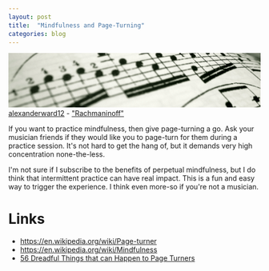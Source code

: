 ```yaml
---
layout: post
title:  "Mindfulness and Page-Turning"
categories: blog
---
```



<p class="attribution">
	<img src="/images/mindfull-page-turning/score.png" class="image fit" />
	<a href="https://www.flickr.com/photos/15302763@N04/">alexanderward12</a> -
	<a href="https://www.flickr.com/photos/15302763@N04/3039665674/in/photolist-5CB5GS-bgpZUD-jHoUb5-cXUdYQ-cbzQfS-8oQYjt-aG3nfr-8dWQLG-8WUPjH-21y2K-iiustm-iiugN5-5c55Sw-5U63mN-ei4JAn-64TAxC-2B8U9p-2WQRs6-77hm3S-duF9CE-iiuHqp-67jMVs-ayv147-6q6LZf-a4iCbj-ozYRVw-ch8d3Y-ays9wz-6EPJAV-akDm47-4Gosr5-8vHFJh-ojZGmf-76ar74-8ZuC9P-4Gospo-9Q98eq-6m2zEK-5QCN57-at37Az-r4v3ys-bjg1Bn-7wdXPG-6JBKAR-6bHZWt-nUSkH9-ayBabc-9aL4yR-mgYyBM-854SpD">"Rachmaninoff"</a>
</p>

If you want to practice mindfulness, then give page-turning a go. Ask your
musician friends if they would like you to page-turn for them during a practice
session. It's not hard to get the hang of, but it demands very high
concentration none-the-less.


<!--more-->

I'm not sure if I subscribe to the benefits of perpetual mindfulness, but I do
think that intermittent practice can have real impact. This is a fun and easy
way to trigger the experience. I think even more-so if you're not a musician.


# Links


* <https://en.wikipedia.org/wiki/Page-turner>
* <https://en.wikipedia.org/wiki/Mindfulness>
* [56 Dreadful Things that can Happen to Page Turners](http://www.sinfinimusic.com/au/features/other-features/disaster-56-dreadful-things-that-can-happen-to-piano-page-turners-june-2015)
